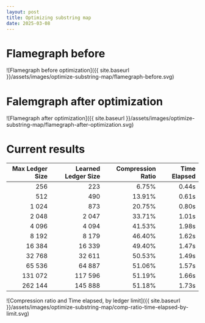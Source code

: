```yaml
---
layout: post
title: Optimizing substring map 
date: 2025-03-08
---
```


# Flamegraph before 

![Flamegraph before optimization]({{ site.baseurl }}/assets/images/optimize-substring-map/flamegraph-before.svg)


# Falemgraph after optimization 

![Flamegraph after optimization]({{ site.baseurl }}/assets/images/optimize-substring-map/flamegraph-after-optimization.svg)

# Current results 

| Max Ledger Size | Learned Ledger Size | Compression Ratio | Time Elapsed |
| --------------: | ------------------: | ----------------: | -----------: |
|             256 |                 223 |             6.75% |        0.44s |
|             512 |                 490 |            13.91% |        0.61s |
|           1 024 |                 873 |            20.75% |        0.80s |
|           2 048 |               2 047 |            33.71% |        1.01s |
|           4 096 |               4 094 |            41.53% |        1.98s |
|           8 192 |               8 179 |            46.40% |        1.62s |
|          16 384 |              16 339 |            49.40% |        1.47s |
|          32 768 |              32 611 |            50.53% |        1.49s |
|          65 536 |              64 887 |            51.06% |        1.57s |
|         131 072 |             117 596 |            51.19% |        1.66s |
|         262 144 |             145 888 |            51.18% |        1.73s |

![Compression ratio and Time elapsed, by ledger limit]({{ site.baseurl }}/assets/images/optimize-substring-map/comp-ratio-time-elapsed-by-limit.svg)
